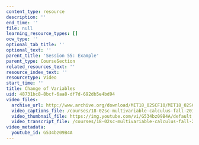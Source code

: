 ```yaml
---
content_type: resource
description: ''
end_time: ''
file: null
learning_resource_types: []
ocw_type: ''
optional_tab_title: ''
optional_text: ''
parent_title: 'Session 55: Example'
parent_type: CourseSection
related_resources_text: ''
resource_index_text: ''
resourcetype: Video
start_time: ''
title: Change of Variables
uid: 48731bc8-8bcf-6aa8-df7d-692db5e4bd94
video_files:
  archive_url: http://www.archive.org/download/MIT18_02SCF10/MIT18_02SCF10Rec_38_300k.mp4
  video_captions_file: /courses/18-02sc-multivariable-calculus-fall-2010/1930e9b310695a89bad55602381b4867_G534bz09B4A.vtt
  video_thumbnail_file: https://img.youtube.com/vi/G534bz09B4A/default.jpg
  video_transcript_file: /courses/18-02sc-multivariable-calculus-fall-2010/4e642f85f4aa3d2cf3affa3c528dbdfa_G534bz09B4A.pdf
video_metadata:
  youtube_id: G534bz09B4A
---
```

